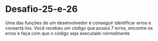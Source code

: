 # Desafio-25-e-26
Uma das funções de um desenvolvedor é conseguir identificar erros e consertá-los. Você recebeu um código que possui 7 erros, encontre os erros e faça com que o código seja executado normalmente
